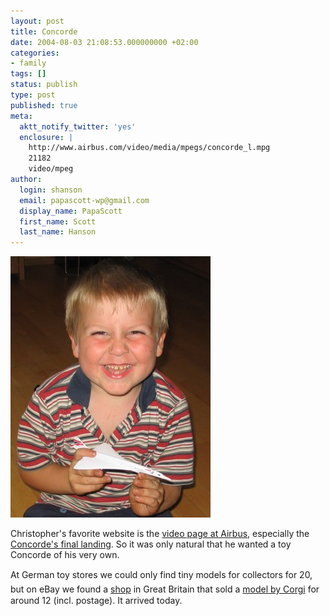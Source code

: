 ```yaml
---
layout: post
title: Concorde
date: 2004-08-03 21:08:53.000000000 +02:00
categories:
- family
tags: []
status: publish
type: post
published: true
meta:
  aktt_notify_twitter: 'yes'
  enclosure: |
    http://www.airbus.com/video/media/mpegs/concorde_l.mpg
    21182
    video/mpeg
author:
  login: shanson
  email: papascott-wp@gmail.com
  display_name: PapaScott
  first_name: Scott
  last_name: Hanson
---
```

<p><img src="/wordpress/wp-content/uploads/2004/08/crh_concorde.jpg" alt="Christopher and his Concorde" /></p>
<p>Christopher's favorite website is the <a href="http://www.airbus.com/media/video_clips.asp">video page at Airbus</a>, especially the <a href="http://www.airbus.com/video/media/mpegs/concorde_l.mpg">Concorde's final landing</a>. So it was only natural that he wanted a toy Concorde of his very own. </p>
<p>At German toy stores we could only find tiny models for collectors for 20, but on eBay we found a <a href="http://www.givesomecharacter.com/phdi/p1.nsf/supppages/givesome?OpenDocument&part=14">shop</a> in Great Britain that  sold a <a href="http://www.corgi.co.uk/CorgiSite/pages/product/product.asp?ctlg=Corgi&ctgry=Toys&prod=59902">model by Corgi</a> for around 12 (incl. postage). It arrived today.</p>
